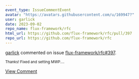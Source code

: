 ```yaml
---
event_type: IssueCommentEvent
avatar: "https://avatars.githubusercontent.com/u/169947?"
user: garlick
date: 2023-09-02
repo_name: flux-framework/rfc
html_url: https://github.com/flux-framework/rfc/pull/397
repo_url: https://github.com/flux-framework/rfc
---
```


<a href='https://github.com/garlick' target='_blank'>garlick</a> commented on issue <a href='https://github.com/flux-framework/rfc/pull/397' target='_blank'>flux-framework/rfc#397</a>.

<small>Thanks!  Fixed and setting MWP....</small>

<a href='https://github.com/flux-framework/rfc/pull/397' target='_blank'>View Comment</a>